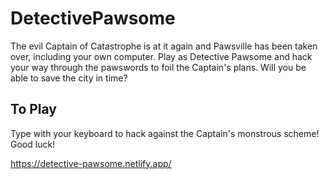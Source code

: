 # DetectivePawsome
The evil Captain of Catastrophe is at it again and Pawsville has been taken over, including your own computer. Play as Detective Pawsome and hack your way through the pawswords to foil the Captain's plans. Will you be able to save the city in time?

## To Play
Type with your keyboard to hack against the Captain's monstrous scheme! Good luck!

https://detective-pawsome.netlify.app/

